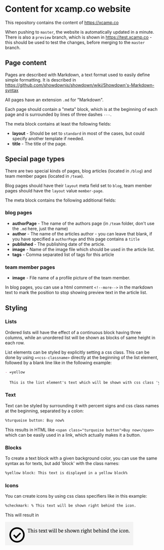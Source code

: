 # Content for xcamp.co website

This repository contains the content of https://xcamp.co

When pushing to `master`, the website is automatically updated in a minute. There is also a `preview` branch,
which is shown in https://test.xcamp.co - this should be used to test the changes, before merging to the `master`
branch.

## Page content

Pages are described with Markdown, a text format used to easily define simple formatting.
It is described in https://github.com/showdownjs/showdown/wiki/Showdown's-Markdown-syntax

All pages have an extension `.md` for "Markdown".

Each page should contain a "meta" block, which is at the beginning of each page and is surrounded by lines of three
dashes `---`.

The meta block contains at least the following fields:

- **layout** - Should be set to `standard` in most of the cases, but could specify another template if needed.
- **title** - The title of the page.

## Special page types

There are two special kinds of pages, blog articles (located in `/blog`) and team member pages (located in `/team`).

Blog pages should have their `layout` meta field set to `blog`, team member pages should have the `layout` value
`member-page`.

The meta block contains the following additional fields:

### blog pages

- **authorPage** - The name of the authors page (in `/team` folder, don't use the `.md` here, just the name)
- **author** - The name of the articles author - you can leave that blank, if you have specified a `authorPage` and this
  page contains a `title` 
- **published** - The publishing date of the article.
- **image** - Name of the image file which should be used in the article list.
- **tags** - Comma separated list of tags for this article

### team member pages

- **image** - File name of a profile picture of the team member.

In blog pages, you can use a html comment `<!--more-->` in the markdown text to mark the position to stop showing
preview text in the article list.

## Styling

### Lists

Ordered lists will have the effect of a continuous block having three columns, while an unordered list will be shown as blocks of same height in each row.

List elements can be styled by explicitly setting a css class.
This can be done by using `=<css-classname>` directly at the beginning of the list element, followed by a blank line like in the following example:

```markdown
- =yellow

  This is the list element's text which will be shown with css class 'yellow'.
```

### Text

Text can be styled by surrounding it with percent signs and css class names at the beginning, separated by a colon:

```markdown
%turquoise button: Buy now%
```

This results in HTML like `<span class="turquoise button">Buy now</span>` which can be easily used in a link, which actually makes it a button.

### Blocks

To create a text block with a given background color, you can use the same syntax as for texts, but add 'block' with the class names:

```markdown
%yellow block: This text is displayed in a yellow block%
```

### Icons

You can create icons by using css class specifiers like in this example:

```markdown
%checkmark: % This text will be shown right behind the icon.
```

This will result in

![Checkmark icon example](checkmark-screenshot.png)
